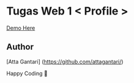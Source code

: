 # Tugas Web 1 < Profile > 

[Demo Here](tugas-web-1-attagantari/src/Tugaswebatta.html)

## Author
[Atta Gantari] (https://github.com/attagantari/)

Happy Coding 🚀
